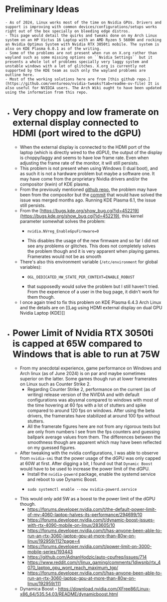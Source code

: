 # Preliminary Ideas
	- As of 2024, Linux works most of the time on Nvidia GPUs. Drivers and support is improving with common devices/configurations/setups works right out of the box specially on bleeding edge distros.
	- This page would detail the quirks and tweaks done on my Arch Linux system on an HP Victus 16 Laptop with an AMD Ryzen 5 5600H and rocking an Nvidia Optimus System with Nvidia RTX 3050ti mobile. The system is also on KDE Plasma 6.0.1 as of the writing.
	- Some of the problems are not present when run on X.org rather than wayland such as some missing options on ``Nvidia Settings`` but it presents a whole lot of problems specially very laggy system and unstable windows with a lot of glitches. X.org is currently not supported by the KDE team as such only the wayland problems are outline here.
	- Most of the working solutions here are from [this github repo.](https://github.com/ventureoo/nvidia-tweaks?tab=readme-ov-file) It is also useful for NVIDIA users. The Arch Wiki ought to have been updated using the information from this repo.
- # Very choppy and low framerate on external display connected to HDMI (port wired to the dGPU)
	- When the external display is connected to the HDMI port of the laptop (which is directly wired to the dGPU), the output of the display is choppy/laggy and seems to have low frame rate. Even when adjusting the frame rate of the monitor, it will still persists.
	- This problem is not present when using Windows (I dual boot), and as such it is not a hardware problem but maybe a software one. It may have come from the proprietary Nvidia drivers and/or the compositor (kwin) of KDE plasma.
	- From the previously mentioned [github repo,](https://github.com/ventureoo/nvidia-tweaks?tab=readme-ov-file) the problem may have been from the compositor but the [commit](https://invent.kde.org/plasma/kwin/-/merge_requests/5115) that would have solved the issue was merged months ago. Running KDE Plasma 6.1, the issue still persists.
	- From the [https://bugs.kde.org/show_bug.cgi?id=452219](https://bugs.kde.org/show_bug.cgi?id=452219), this kernel parameter somewhat solves the problem:
		- ```
		  nvidia.NVreg_EnableGpuFirmware=0
		  ```
		- This disables the usage of the new firmware and so far I did not see any problems or glitches. This does not completely solves the problem though and it is very apparent when playing games. Framerates would not be as smooth
	- There's also this environment variable (``/etc/environment`` for global variables):
		- ```
		  OGL_DEDICATED_HW_STATE_PER_CONTEXT=ENABLE_ROBUST
		  ```
		- that supposedly would solve the problem but I still haven't tried. From the experience of a user in the bug page, it didn't work for them though.
	- I once again tried to fix this problem on KDE Plasma 6.4.3 Arch Linux and the details are on [[Lag using HDMI external display on dual GPU Nvidia Laptop (KDE)]]
- # Power Limit of Nvidia RTX 3050ti is capped at 65W compared to Windows that is able to run at 75W
	- From my anecdotal experience, game performance on Windows and Arch linux (as of June 2024) is on par and maybe sometimes superior on the latter. Some games though run at lower framerates on Linux such as Counter Strike 2.
		- Regarding Counter Strike 2, performance on the current (as of writing) release version of the NVIDIA and with default configurations was abysmal compared to windows with most of the time hovering at 60 fps with a lot of stutters and spike compared to around 120 fps on windows. After using the beta drivers, the framerates have stabilized at around 100 fps without stutters.
		- All the framerate figures here are not from any rigorous tests but are only from numbers I see from the fps counters and guessing ballpark average values from them. The differences between the smoothness though are apparent which may have been reflected on my guessed figures.
	- After tweaking with the nvidia configurations, I was able to observe from `nvidia-smi` that the power usage of the dGPU was only capped at 60W at first. After digging a bit, I found out that `Dynamic Boost` would have to be used to increase the power limit of the dGPU.
		- Install the `nvidia-powerd` package, enable the systemd service and reboot to use Dynamic Boost.
		- ```
		  sudo systemctl enable --now nvidia-powerd.service
		  ```
	- This would only add 5W as a boost to the power limit of the dGPU though.
		- https://forums.developer.nvidia.com/t/the-default-power-limit-of-my-4060-laptop-halves-its-performance/294699/10
		- https://forums.developer.nvidia.com/t/dynamic-boost-issues-with-rtx-4090-mobile-on-linux/283605/10
		- https://forums.developer.nvidia.com/t/has-anyone-been-able-to-run-an-rtx-3060-laptop-gpu-at-more-than-80w-on-linux/192959/112?page=4
		- https://forums.developer.nvidia.com/t/power-limit-on-3000-mobile-series/193443
		- https://github.com/AdnanHodzic/auto-cpufreq/issues/714
		- https://www.reddit.com/r/linux_gaming/comments/1diwsnb/rtx_4070_laptop_gpu_wont_reach_maximum_tgp/
		- https://forums.developer.nvidia.com/t/has-anyone-been-able-to-run-an-rtx-3060-laptop-gpu-at-more-than-80w-on-linux/192959/111
	- Dynamica Boost - https://download.nvidia.com/XFree86/Linux-x86_64/535.54.03/README/dynamicboost.html